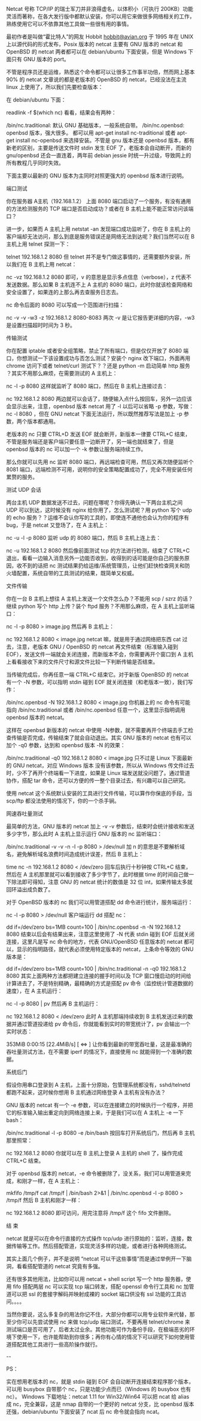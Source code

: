 Netcat 号称 TCP/IP 的瑞士军刀并非浪得虚名，以体积小（可执行 200KB）功能灵活而著称，在各大发行版中都默认安装，你可以用它来做很多网络相关的工作，熟练使用它可以不依靠其他工具做一些很有用的事情。

最初作者是叫做“霍比特人”的网友 Hobbit <hobbit@avian.org> 于 1995 年在 UNIX 上以源代码的形式发布，Posix 版本的 netcat 主要有 GNU 版本的 netcat 和 OpenBSD 的 netcat 两者都可以在 debian/ubuntu 下面安装，但是 Windows 下面只有 GNU 版本的 port。

不管是程序员还是运维，熟悉这个命令都可以让很多工作事半功倍，然而网上基本 90% 的 netcat 文章说的都是老版本的 OpenBSD 的 netcat，已经没法在主流 linux 上使用了，所以我们先要检查版本：

在 debian/ubuntu 下面：

readlink -f $(which nc)
看看，结果会有两种：

/bin/nc.traditional: 默认 GNU 基础版本，一般系统自带。
/bin/nc.openbsd: openbsd 版本，强大很多。
都可以用 apt-get install nc-traditional 或者 apt-get install nc-openbsd 来选择安装。不管是 gnu 版本还是 openbsd 版本，都有新老的区别，主要是传送文件时 stdin 发生 EOF 了，老版本会自动断开，而新的 gnu/openbsd 还会一直连着，两年前 debian jessie 时统一升过级，导致网上的所有教程几乎同时失效。

下面主要以最新的 GNU 版本为主同时对照更强大的 openbsd 版本进行说明。

端口测试

你在服务器 A主机（192.168.1.2） 上面 8080 端口启动了一个服务，有没有通用的方法检测服务的 TCP 端口是否启动成功？或者在 B 主机上能不能正常访问该端口？

进一步，如果而 A 主机上用 netstat -an 发现端口成功监听了，你在 B 主机上的客户端却无法访问，那么到底是服务错误还是网络无法到达呢？我们当然可以在 B 主机上用 telnet 探测一下：

telnet 192.168.1.2 8080
但 telnet 并不是专门做这事情的，还需要额外安装，所以我们在 B 主机上用 netcat：

nc -vz 192.168.1.2 8080
即可，v 的意思是显示多点信息（verbose），z 代表不发送数据。那么如果 B 主机连不上 A 主机的 8080 端口，此时你就该检查网络和安全设置了，如果连的上那么再去查服务日志去。

nc 命令后面的 8080 可以写成一个范围进行扫描：

nc -v -v -w3 -z 192.168.1.2 8080-8083
两次 -v 是让它报告更详细的内容，-w3 是设置扫描超时时间为 3 秒。

传输测试

你在配置 iptable 或者安全组策略，禁止了所有端口，但是仅仅开放了 8080 端口，你想测试一下该设置成功与否怎么测试？安装个 nginx 改下端口，外面再用 chrome 访问下或者 telnet/curl 测试下？？还是 python -m 启动简单 http 服务 ？其实不用那么麻烦，在需要测试的 A 主机上：

nc -l -p 8080
这样就监听了 8080 端口，然后在 B 主机上连接过去：

nc 192.168.1.2 8080
两边就可以会话了，随便输入点什么按回车，另外一边应该会显示出来，注意，openbsd 版本 netcat 用了 -l 以后可以省略 -p 参数，写做：nc -l 8080 ，但在 GNU netcat 下面无法运行，所以既然推荐写法是加上 -p 参数，两个版本都通用。

老版本的 nc 只要 CTRL+D 发送 EOF 就会断开，新版本一律要 CTRL+C 结束，不管是服务端还是客户端只要任意一边断开了，另一端也就结束了，但是 openbsd 版本的 nc 可以加一个 -k 参数让服务端持续工作。

那么你就可以先用 nc 监听 8080 端口，再远端检查可用，然后又再次随便监听个 8081 端口，远端检测不可用，说明你的安全策略配置成功了，完全不用安装任何累赘的服务。

测试 UDP 会话

两台主机 UDP 数据发送不过去，问题在哪呢？你得先确认一下两台主机之间 UDP 可以到达，这时候没有 nginx 给你用了，怎么测试呢？用 python 写个 udp 的 echo 服务？？运维不会认你写的工具的，即使连不通他也会认为你的程序有 bug，于是 netcat 又登场了，在 A 主机上：

nc -u -l -p 8080
监听 udp 的 8080 端口，然后 B 主机上连上去：

nc -u 192.168.1.2 8080
然后像前面测试 tcp 的方法进行检测，结束了 CTRL+C 退出，看看一边输入消息另外一边能否收到，收得到的话可能是你自己的服务原因，收不到的话把 nc 测试结果扔给运维/系统管理员，让他们赶快检查网关和防火墙配置，系统自带的工具测试的结果，既简单又权威。

文件传输

你在一台 B 主机上想往 A 主机上发送一个文件怎么办？不能用 scp / szrz 的话？继续 python 写个 http 上传？装个 ftpd 服务？不用那么麻烦，在 A 主机上监听端口：

nc -l -p 8080 > image.jpg
然后再 B 主机上：

nc 192.168.1.2 8080 < image.jpg
netcat 嘛，就是用于通过网络把东西 cat 过去，注意，老版本 GNU / OpenBSD 的 netcat 再文件结束（标准输入碰到 EOF），发送文件一端就会关闭连接，而新版本不会，你需要再开个窗口到 A 主机上看看接收下来的文件尺寸和源文件比较一下判断传输是否结束。

当传输完成后，你再任意一端 CTRL+C 结束它。对于新版 OpenBSD 的 netcat 有一个 -N 参数，可以指明 stdin 碰到 EOF 就关闭连接（和老版本一致），我们写作：

/bin/nc.openbsd -N 192.168.1.2 8080 < image.jpg
你机器上的 nc 命令有可能指向 /bin/nc.traditional 或者 /bin/nc.openbsd 任意一个，这里显示指明调用 openbsd 版本的 netcat。

这样在 openbsd 新版本的 netcat 中使用 -N参数，就不需要再开个终端去手工检查传输是否完成，传输结束了就会自动退出。其实 GNU 版本的 netcat 也有可以加个 -q0 参数，达到和 openbsd 版本 -N 的效果：

/bin/nc.traditional -q0 192.168.1.2 8080 < image.jpg
只不过是 Linux 下面最新的 GNU netcat，对应 Windows 版本 没有该参数，所以从 Windows 传文件过去时，少不了再开个终端看一下进度，如果是 Linux 端发送就没问题了。通过管道协作，搭配 tar 命令，还可以方便的传一整个目录过去，有兴趣可以自己研究。

使用 netcat 这个系统默认安装的工具进行文件传输，可以算作你保底的手段，当 scp/ftp 都没法使用的情况下，你的一个杀手锏。

网速吞吐量测试

最简单的方法，GNU 版本的 netcat 加上 -v -v 参数后，结束时会统计接收和发送多少字节，那么此时 A 主机上显示运行 GNU 版本的 nc 监听端口：

/bin/nc.traditional -v -v -n -l -p 8080 > /dev/null
加 n 的意思是不要解析域名，避免解析域名浪费时间造成统计误差，然后 B 主机上：

time nc -n 192.168.1.2 8080 < /dev/zero
回车后执行十秒钟按 CTRL+C 结束，然后在 A 主机那里就可以看到接收了多少字节了，此时根据 time 的时间自己做一下除法即可得知，注意 GNU 的 netcat 统计的数值是 32 位 int，如果传输太多就回环溢出成负数了。

对于 OpenBSD 版本的 nc 我们可以用管道搭配 dd 命令进行统计，服务端运行：

nc -l -p 8080 > /dev/null
客户端运行 dd 搭配 nc：

dd if=/dev/zero bs=1MB count=100 | /bin/nc.openbsd -n -N 192.168.1.2 8080
结束以后会有结果出来，注意这里使用了 -N 代表 stdin 碰到 EOF 后就关闭连接，这里凡是写 nc 命令的地方，代表 GNU/OpenBSD 任意版本的 netcat 都可以，显示的指明路径，就代表必须使用特定版本的 netcat，上条命令等效的 GNU 版本是：

dd if=/dev/zero bs=1MB count=100 | /bin/nc.traditional -n -q0 192.168.1.2 8080
其实上面两种方法都把建立连接的握手时间以及 TCP 窗口慢启动的时间给计算进去了，不是特别精确，最精确的方式是搭配 pv 命令（监控统计管道数据的速度），在 A 主机运行：

nc -l -p 8080 | pv
然后再 B 主机运行：

nc 192.168.1.2 8080 < /dev/zero
此时 A 主机那端持续收到 B 主机发送过来的数据并通过管道投递给 pv 命令后，你就能看到实时的带宽统计了，pv 会输出一个实时状态：

353MiB 0:00:15 [22.4MiB/s] [          <=>  ]
让你看到最新的带宽吞吐量，这是最准确的吞吐量测试方法，在不需要 iperf 的情况下，直接使用 nc 就能得到一个准确的数据。

系统后门

假设你用串口登录到 A 主机，上面十分原始，包管理系统都没有，sshd/telnetd 都跑不起来，这时候你想用 B 主机通过网络登录 A 主机有没有办法？

GNU 版本的 netcat 有一个 -e 参数，可以在连接建立的时候执行一个程序，并把它的标准输入输出重定向到网络连接上来，于是我们可以在 A 主机上 -e 一下 bash：

/bin/nc.traditional -l -p 8080 -e /bin/bash
按回车打开系统后门，然后再 B 主机那里照常：

nc 192.168.1.2 8080
你就可以在 B 主机上登录 A 主机的 shell 了，操作完成 CTRL+C 结束。

对于 openbsd 版本的 netcat，-e 命令被删除了，没关系，我们可以用管道来完成，和刚才一样，在 A 主机上：

mkfifo /tmp/f
cat /tmp/f | /bin/bash 2>&1 | /bin/nc.openbsd -l -p 8080 > /tmp/f
然后 B 主机和刚才一样：

nc 192.168.1.2 8080
即可访问，用完注意将 /tmp/f 这个 fifo 文件删除。



结 束

netcat 就是可以在命令行直接的方式操作 tcp/udp 进行原始的：监听，连接，数据传输等工作。然后搭配管道，实现灵活多样的功能，或者进行各种网络测试。

其实上面几个例子，并不是说明 “netcat 可以干这些事情”而是通过举例开一下脑洞，看看搭配管道的 netcat 究竟有多强。

还有很多其他用法，比如你可以用 netcat + shell script 写一个 http 服务器，使用 fifo 搭配两层 nc 可以实现 tcp 端口转发，搭配 openssl 命令行工具和 nc 加管道可以把 ssl 的套接字解码并映射成裸的 socket 端口供没有 ssl 功能的工具访问。。。。

当然你要说，这么多复杂的用法你记不住，大部分你都可以用专业软件来代替，那至少你可以先尝试使用 nc 来做 tcp/udp 端口测试，不要再用 telnet/chrome 来测试端口是否可用了，后者太过业余。其他功能可作为备份手段，在极端恶劣的环境下使用一下，也许能帮助到你很多；再你有心情的情况下可以研究下如何使用管道搭配其他工具进行一些高阶操作就行。



--

PS：

实在想用老版本的 nc，就是 stdin 碰到 EOF 会自动断开连接结束程序那个版本，可以用 busybox 自带那个 nc，只是功能少点而已（Windows 的 busybox 也有 nc）。
Windows 下载地址：netcat 1.11 for Win32/Win64
可以把 ncat 给 alias 成 nc，完全兼容，这是 nmap 自带的一个更好的 netcat 分支，比 openbsd 版本还强，debian/ubuntu 下面安装了 ncat 后 nc 命令就会指向 ncat。